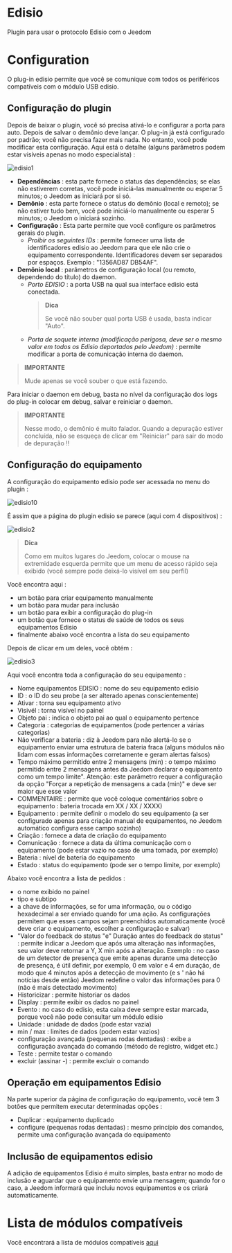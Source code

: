 # Edisio

Plugin para usar o protocolo Edisio com o Jeedom

# Configuration

O plug-in edisio permite que você se comunique com todos os periféricos compatíveis com o módulo USB edisio.

## Configuração do plugin

Depois de baixar o plugin, você só precisa ativá-lo e configurar a porta para auto. Depois de salvar o demônio deve lançar. O plug-in já está configurado por padrão; você não precisa fazer mais nada. No entanto, você pode modificar esta configuração. Aqui está o detalhe (alguns parâmetros podem estar visíveis apenas no modo especialista) :

![edisio1](../images/edisio1.JPG)

-   **Dependências** : esta parte fornece o status das dependências; se elas não estiverem corretas, você pode iniciá-las manualmente ou esperar 5 minutos; o Jeedom as iniciará por si só.
-   **Demônio** : esta parte fornece o status do demônio (local e remoto); se não estiver tudo bem, você pode iniciá-lo manualmente ou esperar 5 minutos; o Jeedom o iniciará sozinho.
-   **Configuração** : Esta parte permite que você configure os parâmetros gerais do plugin.
    -   *Proibir os seguintes IDs* : permite fornecer uma lista de identificadores edisio ao Jeedom para que ele não crie o equipamento correspondente. Identificadores devem ser separados por espaços. Exemplo : "1356AD87 DB54AF".
-   **Demônio local** : parâmetros de configuração local (ou remoto, dependendo do título) do daemon.
    -   *Porto EDISIO* : a porta USB na qual sua interface edisio está conectada.
        > **Dica**
        >
        > Se você não souber qual porta USB é usada, basta indicar "Auto".
    -   *Porta de soquete interna (modificação perigosa, deve ser o mesmo valor em todos os Edisio deportados pelo Jeedom)* : permite modificar a porta de comunicação interna do daemon.

> **IMPORTANTE**
>
> Mude apenas se você souber o que está fazendo.

Para iniciar o daemon em debug, basta no nível da configuração dos logs do plug-in colocar em debug, salvar e reiniciar o daemon.

> **IMPORTANTE**
>
> Nesse modo, o demônio é muito falador. Quando a depuração estiver concluída, não se esqueça de clicar em "Reiniciar" para sair do modo de depuração !!

## Configuração do equipamento

A configuração do equipamento edisio pode ser acessada no menu do plugin :

![edisio10](../images/edisio10.JPG)

É assim que a página do plugin edisio se parece (aqui com 4 dispositivos) :

![edisio2](../images/edisio2.JPG)

> **Dica**
>
> Como em muitos lugares do Jeedom, colocar o mouse na extremidade esquerda permite que um menu de acesso rápido seja exibido (você sempre pode deixá-lo visível em seu perfil)

Você encontra aqui :

-   um botão para criar equipamento manualmente
-   um botão para mudar para inclusão
-   um botão para exibir a configuração do plug-in
-   um botão que fornece o status de saúde de todos os seus equipamentos Edisio
-   finalmente abaixo você encontra a lista do seu equipamento

Depois de clicar em um deles, você obtém :

![edisio3](../images/edisio3.JPG)

Aqui você encontra toda a configuração do seu equipamento :

-   Nome equipamentos EDISIO : nome do seu equipamento edisio
-   ID : o ID do seu probe (a ser alterado apenas conscientemente)
-   Ativar : torna seu equipamento ativo
-   Visivél : torna visível no painel
-   Objeto pai : indica o objeto pai ao qual o equipamento pertence
-   Categoria : categorias de equipamentos (pode pertencer a várias categorias)
-   Não verificar a bateria : diz à Jeedom para não alertá-lo se o equipamento enviar uma estrutura de bateria fraca (alguns módulos não lidam com essas informações corretamente e geram alertas falsos)
-   Tempo máximo permitido entre 2 mensagens (min) : o tempo máximo permitido entre 2 mensagens antes da Jeedom declarar o equipamento como um tempo limite". Atenção: este parâmetro requer a configuração da opção "Forçar a repetição de mensagens a cada (min)" e deve ser maior que esse valor
-   COMMENTAIRE : permite que você coloque comentários sobre o equipamento : bateria trocada em XX / XX / XXXX)
-   Equipamento : permite definir o modelo do seu equipamento (a ser configurado apenas para criação manual de equipamentos, no Jeedom automático configura esse campo sozinho)
-   Criação : fornece a data de criação do equipamento
-   Comunicação : fornece a data da última comunicação com o equipamento (pode estar vazio no caso de uma tomada, por exemplo)
-   Bateria : nível de bateria do equipamento
-   Estado : status do equipamento (pode ser o tempo limite, por exemplo)

Abaixo você encontra a lista de pedidos :

-   o nome exibido no painel
-   tipo e subtipo
-   a chave de informações, se for uma informação, ou o código hexadecimal a ser enviado quando for uma ação. As configurações permitem que esses campos sejam preenchidos automaticamente (você deve criar o equipamento, escolher a configuração e salvar)
-   "Valor do feedback do status "e" Duração antes do feedback do status" : permite indicar a Jeedom que após uma alteração nas informações, seu valor deve retornar a Y, X min após a alteração. Exemplo : no caso de um detector de presença que emite apenas durante uma detecção de presença, é útil definir, por exemplo, 0 em valor e 4 em duração, de modo que 4 minutos após a detecção de movimento (e s ' não há notícias desde então) Jeedom redefine o valor das informações para 0 (não é mais detectado movimento)
-   Historicizar : permite historiar os dados
-   Display : permite exibir os dados no painel
-   Evento : no caso do edisio, esta caixa deve sempre estar marcada, porque você não pode consultar um módulo edisio
-   Unidade : unidade de dados (pode estar vazia)
-   min / max : limites de dados (podem estar vazios)
-   configuração avançada (pequenas rodas dentadas) : exibe a configuração avançada do comando (método de registro, widget etc.)
-   Teste : permite testar o comando
-   excluir (assinar -) : permite excluir o comando

## Operação em equipamentos Edisio

Na parte superior da página de configuração do equipamento, você tem 3 botões que permitem executar determinadas opções :

-   Duplicar : equipamento duplicado
-   configure (pequenas rodas dentadas) : mesmo princípio dos comandos, permite uma configuração avançada do equipamento

## Inclusão de equipamentos edisio

A adição de equipamentos Edisio é muito simples, basta entrar no modo de inclusão e aguardar que o equipamento envie uma mensagem; quando for o caso, a Jeedom informará que incluiu novos equipamentos e os criará automaticamente.

# Lista de módulos compatíveis

Você encontrará a lista de módulos compatíveis [aqui](https://doc.jeedom.com/pt_PT/edisio/equipement.compatible)
